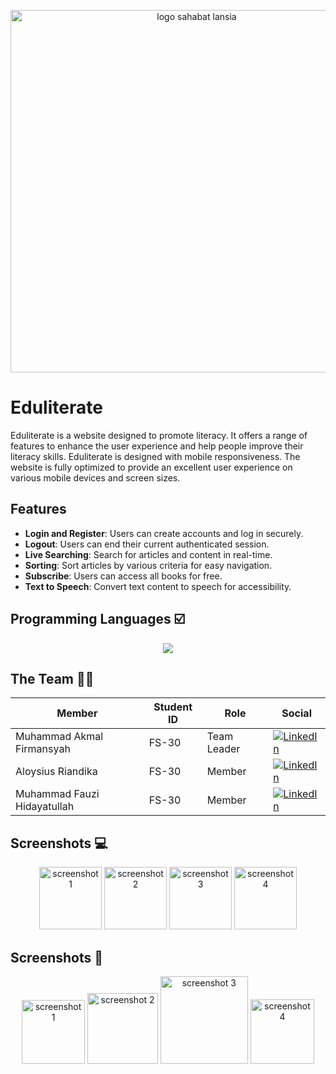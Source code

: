 <p align="center">
  <img src="https://imgur.com/ChAicVH.png" alt="logo sahabat lansia" width="580"/>
</p>

# Eduliterate
Eduliterate is a website designed to promote literacy. It offers a range of features to enhance the user experience and help people improve their literacy skills. Eduliterate is designed with mobile responsiveness. The website is fully optimized to provide an excellent user experience on various mobile devices and screen sizes.

## Features
- **Login and Register**: Users can create accounts and log in securely.
- **Logout**: Users can end their current authenticated session.
- **Live Searching**: Search for articles and content in real-time.
- **Sorting**: Sort articles by various criteria for easy navigation.
- **Subscribe**: Users can access all books for free.
- **Text to Speech**: Convert text content to speech for accessibility.

## Programming Languages ☑️
<p align="center">
  <a href="https://skillicons.dev">
    <img src="https://skillicons.dev/icons?i=css,html,javascript,react,mongodb,express,nodejs,postman" />
  </a>
</p>

## The Team 🏃‍♂️
| Member | Student ID | Role | Social |
|--------|------------|------|--------|
| Muhammad Akmal Firmansyah|FS-30|Team Leader| [![LinkedIn](https://skillicons.dev/icons?i=linkedin&perline=1)](https://www.linkedin.com/in/akmal-firmansyah/)
| Aloysius Riandika|FS-30|Member| [![LinkedIn](https://skillicons.dev/icons?i=linkedin&perline=1)](https://id.linkedin.com/in/aloysiusriandika)
| Muhammad Fauzi Hidayatullah|FS-30|Member| [![LinkedIn](https://skillicons.dev/icons?i=linkedin&perline=1)](https://id.linkedin.com/in/iyaaojik)

## Screenshots 💻
<p align="center">
  <img src="https://imgur.com/SQ3a8j8.png" alt="screenshot 1" height="100" />
  <img src="https://imgur.com/Ou0LEHB.png" alt="screenshot 2" height="100" />
  <img src="https://imgur.com/3aJRBZu.png" alt="screenshot 3" height="100" />
  <img src="https://imgur.com/yhV1jTR.png" alt="screenshot 4" height="100" />
</p>

## Screenshots 📱
<p align="center">
  <img src="https://imgur.com/SOt81KD.png" alt="screenshot 1" width="101.5" />
  <img src="https://imgur.com/N0Zxc6v.png" alt="screenshot 2" width="112.7" />
  <img src="https://imgur.com/gl1N2L2.png" alt="screenshot 3" width="139.9" />
  <img src="https://imgur.com/GFXtH62.png" alt="screenshot 4" width="102.6" />
</p>
